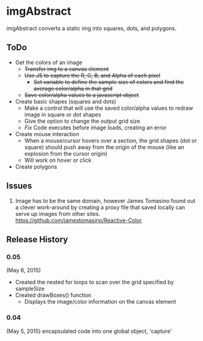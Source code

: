 # imgAbstract
imgAbstract converts a static img into squares, dots, and polygons.

## ToDo
* Get the colors of an image
  * ~~Transfer img to a canvas element~~
  * ~~Use JS to capture the R, G, B, and Alpha of each pixel~~
    * ~~Set variable to define the sample size of colors and find the average color/alpha in that grid~~
  * ~~Save color/alpha values to a javascript object~~
* Create basic shapes (squares and dots)
  * Make a control that will use the saved color/alpha values to redraw image in square or dot shapes
  * Give the option to change the output grid size
  * *Fix* Code executes before image loads, creating an error
* Create mouse interaction
  * When a mouse/cursor hovers over a section, the grid shapes (dot or square) should push away from the origin of the mouse (like an explosion from the cursor origin)
  * Will work on hover or click
* Create polygons

## Issues

1. Image has to be the same domain, however James Tomasino found out a clever work-around by creating a proxy file that saved locally can serve up images from other sites. https://github.com/jamestomasino/Reactive-Color

## Release History

### 0.05
(May 6, 2015)
* Created the nested for loops to scan over the grid specified by sampleSize
* Created drawBoxes() function
	* Displays the image/color information on the canvas element

### 0.04
(May 5, 2015)
encapsulated code into one global object, 'capture'
